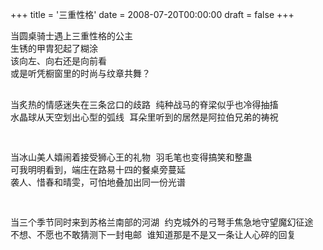 +++
title = '三重性格'
date = 2008-07-20T00:00:00
draft = false
+++

<div class="poem">
<pre>
当圆桌骑士遇上三重性格的公主
生锈的甲胄犯起了糊涂
该向左、向右还是向前看
或是听凭橱窗里的时尚与纹章共舞？

当炙热的情感迷失在三条岔口的歧路
纯种战马的脊梁似乎也冷得抽搐
水晶球从天空划出心型的弧线
耳朵里听到的居然是阿拉伯兄弟的祷祝

当冰山美人嬉闹着接受狮心王的礼物
羽毛笔也变得搞笑和整蛊
可我明明看到，端庄在路易十四的餐桌旁蔓延
袭人、惜春和晴雯，可怕地叠加出同一份光谱

当三个季节同时来到苏格兰南部的河湖
约克城外的弓弩手焦急地守望魔幻征途
不想、不愿也不敢猜测下一封电邮
谁知道那是不是又一条让人心碎的回复
</pre>
</div>
